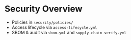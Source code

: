 # Security Overview
- Policies in `security/policies/`
- Access lifecycle via `access-lifecycle.yml`
- SBOM & audit via `sbom.yml` and `supply-chain-verify.yml`
